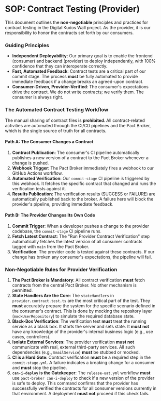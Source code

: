 # SOP: Contract Testing (Provider)

This document outlines the **non-negotiable** principles and practices for contract testing in the Digital Kudos Wall project. As the provider, it is our responsibility to honor the contracts set forth by our consumers.

### Guiding Principles

- **Independent Deployability**: Our primary goal is to enable the frontend (consumer) and backend (provider) to deploy independently, with 100% confidence that they can interoperate correctly.
- **Fast, Automated Feedback**: Contract tests are a critical part of our commit stage. The process **must** be fully automated to provide immediate feedback if a change breaks an agreed-upon contract.
- **Consumer-Driven, Provider-Verified**: The consumer's expectations drive the contract. We do not write contracts; we verify them. The consumer is always right.

### The Automated Contract Testing Workflow

The manual sharing of contract files is **prohibited**. All contract-related activities are automated through the CI/CD pipelines and the Pact Broker, which is the single source of truth for all contracts.

#### Path A: The Consumer Changes a Contract

1.  **Contract Publication**: The consumer's CI pipeline automatically publishes a new version of a contract to the Pact Broker whenever a change is pushed.
2.  **Webhook Trigger**: The Pact Broker immediately fires a webhook to our GitHub Actions workflow.
3.  **Automated Verification**: Our `commit-stage` CI pipeline is triggered by this webhook. It fetches the specific contract that changed and runs the verification tests against it.
4.  **Results Publication**: The verification results (SUCCESS or FAILURE) are automatically published back to the broker. A failure here will block the provider's pipeline, providing immediate feedback.

#### Path B: The Provider Changes Its Own Code

1.  **Commit Trigger**: When a developer pushes a change to the provider codebase, the `commit-stage` CI pipeline runs.
2.  **Fetch Latest Contract**: The "Run Provider Contract Verification" step automatically fetches the latest version of all consumer contracts tagged with `main` from the Pact Broker.
3.  **Verification**: The provider code is tested against these contracts. If our change has broken any consumer's expectations, the pipeline will fail.

### Non-Negotiable Rules for Provider Verification

1.  **The Pact Broker is Mandatory**: All contract verification **must** fetch contracts from the central Pact Broker. No other mechanism is permitted.
2.  **State Handlers Are the Core**: The `stateHandlers` in `provider.contract.test.ts` are the most critical part of the test. They **must** accurately prepare the system for the specific scenario defined in the consumer's contract. This is done by mocking the repository layer (`mockUserRepository`) to simulate the required database state.
3.  **Black-Box Verification**: The verification test **must** treat the running service as a black box. It starts the server and sets state. It **must not** have any knowledge of the provider's internal business logic (e.g., use cases, controllers).
4.  **Isolate External Services**: The provider verification **must not** communicate with real, external third-party services. All such dependencies (e.g., `EmailService`) **must** be stubbed or mocked.
5.  **CI is a Hard Gate**: Contract verification **must** be a required step in the `commit-stage.yml`. A failure indicates a breaking change for a consumer and **must** stop the pipeline.
6.  **`can-i-deploy` is the Gatekeeper**: The `release-uat.yml` workflow **must** use `pact-broker can-i-deploy` to check if a new version of the provider is safe to deploy. This command confirms that the provider has successfully verified the contracts for all consumer versions currently in that environment. A deployment **must not** proceed if this check fails.
